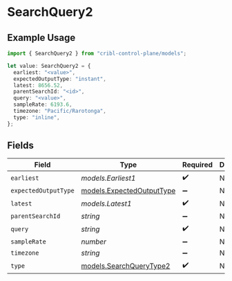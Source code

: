# SearchQuery2

## Example Usage

```typescript
import { SearchQuery2 } from "cribl-control-plane/models";

let value: SearchQuery2 = {
  earliest: "<value>",
  expectedOutputType: "instant",
  latest: 8656.52,
  parentSearchId: "<id>",
  query: "<value>",
  sampleRate: 6193.6,
  timezone: "Pacific/Rarotonga",
  type: "inline",
};
```

## Fields

| Field                                                        | Type                                                         | Required                                                     | Description                                                  |
| ------------------------------------------------------------ | ------------------------------------------------------------ | ------------------------------------------------------------ | ------------------------------------------------------------ |
| `earliest`                                                   | *models.Earliest1*                                           | :heavy_check_mark:                                           | N/A                                                          |
| `expectedOutputType`                                         | [models.ExpectedOutputType](../models/expectedoutputtype.md) | :heavy_minus_sign:                                           | N/A                                                          |
| `latest`                                                     | *models.Latest1*                                             | :heavy_check_mark:                                           | N/A                                                          |
| `parentSearchId`                                             | *string*                                                     | :heavy_minus_sign:                                           | N/A                                                          |
| `query`                                                      | *string*                                                     | :heavy_check_mark:                                           | N/A                                                          |
| `sampleRate`                                                 | *number*                                                     | :heavy_minus_sign:                                           | N/A                                                          |
| `timezone`                                                   | *string*                                                     | :heavy_minus_sign:                                           | N/A                                                          |
| `type`                                                       | [models.SearchQueryType2](../models/searchquerytype2.md)     | :heavy_check_mark:                                           | N/A                                                          |